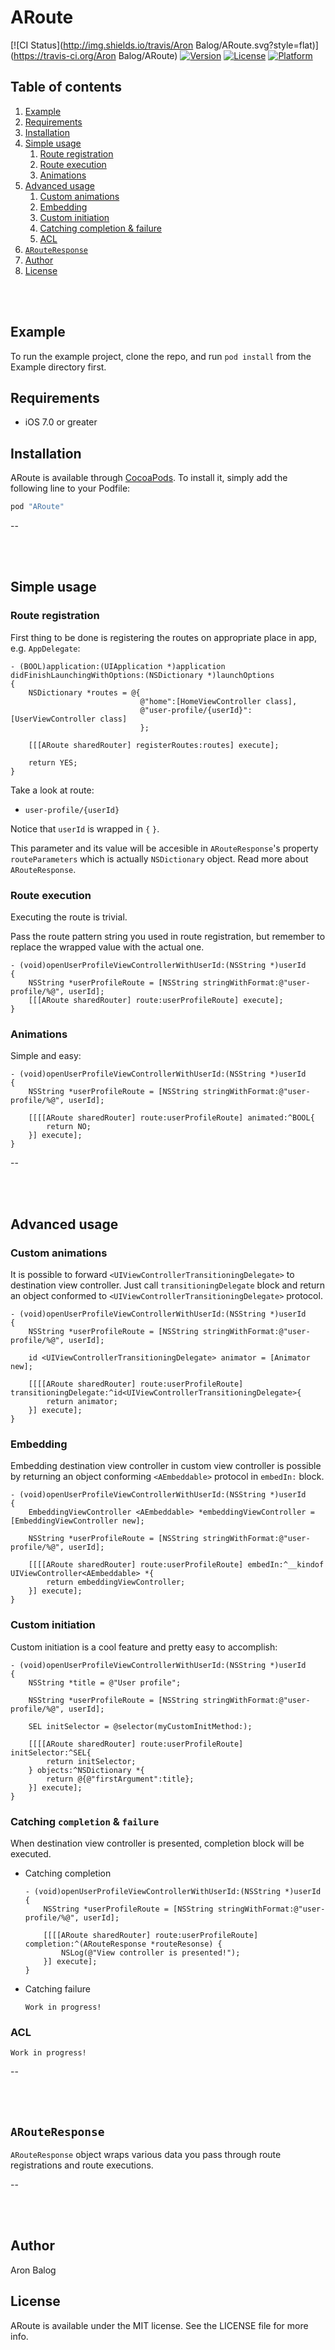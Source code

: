 # ARoute

[![CI Status](http://img.shields.io/travis/Aron Balog/ARoute.svg?style=flat)](https://travis-ci.org/Aron Balog/ARoute)
[![Version](https://img.shields.io/cocoapods/v/ARoute.svg?style=flat)](http://cocoapods.org/pods/ARoute)
[![License](https://img.shields.io/cocoapods/l/ARoute.svg?style=flat)](http://cocoapods.org/pods/ARoute)
[![Platform](https://img.shields.io/cocoapods/p/ARoute.svg?style=flat)](http://cocoapods.org/pods/ARoute)

## Table of contents

1. [Example](#example)
2. [Requirements](#requirements)
3. [Installation](#installation)
4. [Simple usage](#simple-usage)
	1. [Route registration](#route-registration)
	2. [Route execution](#route-execution)
	2. [Animations](#animations)
5. [Advanced usage](#advanced-usage)
	1. [Custom animations](#custom-animations)
	2. [Embedding](#embedding)
	3. [Custom initiation](#custom-initiation)
	4. [Catching completion & failure](#catching-completion-failure) 
	5. [ACL](#acl)
6. [`ARouteResponse`](#ARouteResponse)
7. [Author](#author)
8. [License](#license)

<br><br>

## <a name="example"></a> Example

To run the example project, clone the repo, and run `pod install` from the Example directory first.

## <a name="requirements"></a> Requirements

- iOS 7.0 or greater

## <a name="installation"></a> Installation

ARoute is available through [CocoaPods](http://cocoapods.org). To install
it, simply add the following line to your Podfile:

```ruby
pod "ARoute"
```

--

<br><br>
## <a name="simple-usage"></a> Simple usage

### <a name="route-registration"></a> Route registration

First thing to be done is registering the routes on appropriate place in app, e.g. `AppDelegate`:

```
- (BOOL)application:(UIApplication *)application didFinishLaunchingWithOptions:(NSDictionary *)launchOptions
{
    NSDictionary *routes = @{
                             @"home":[HomeViewController class],
                             @"user-profile/{userId}": [UserViewController class]
                             };
    
    [[[ARoute sharedRouter] registerRoutes:routes] execute];
    
    return YES;
}

```

Take a look at route:

- `user-profile/{userId}`

Notice that `userId` is wrapped in `{` `}`.

This parameter and its value will be accesible in `ARouteResponse`'s property `routeParameters` which is actually `NSDictionary` object. Read more about `ARouteResponse`.

### <a name="route-execution"></a> Route execution

Executing the route is trivial.

Pass the route pattern string you used in route registration, but remember to replace the wrapped value with the actual one.

```
- (void)openUserProfileViewControllerWithUserId:(NSString *)userId
{
	NSString *userProfileRoute = [NSString stringWithFormat:@"user-profile/%@", userId];
	[[[ARoute sharedRouter] route:userProfileRoute] execute];
}
```

### <a name="animations"></a> Animations

Simple and easy:

```
- (void)openUserProfileViewControllerWithUserId:(NSString *)userId
{
	NSString *userProfileRoute = [NSString stringWithFormat:@"user-profile/%@", userId];

	[[[[ARoute sharedRouter] route:userProfileRoute] animated:^BOOL{
        return NO;
    }] execute];
}
```

--

<br><br>
## <a name="advanced-usage"></a> Advanced usage
### <a name="custom-animations"></a> Custom animations

It is possible to forward `<UIViewControllerTransitioningDelegate>` to destination view controller. Just call `transitioningDelegate` block and return an object conformed to `<UIViewControllerTransitioningDelegate>` protocol.

```
- (void)openUserProfileViewControllerWithUserId:(NSString *)userId
{
 	NSString *userProfileRoute = [NSString stringWithFormat:@"user-profile/%@", userId];

	id <UIViewControllerTransitioningDelegate> animator = [Animator new];

	[[[[ARoute sharedRouter] route:userProfileRoute] transitioningDelegate:^id<UIViewControllerTransitioningDelegate>{
        return animator;
    }] execute];
}
```

### <a name="embedding"></a> Embedding

Embedding destination view controller in custom view controller is possible by returning an object conforming `<AEmbeddable>` protocol in `embedIn:` block.

```
- (void)openUserProfileViewControllerWithUserId:(NSString *)userId
{
    EmbeddingViewController <AEmbeddable> *embeddingViewController = [EmbeddingViewController new];

    NSString *userProfileRoute = [NSString stringWithFormat:@"user-profile/%@", userId];
    
    [[[[ARoute sharedRouter] route:userProfileRoute] embedIn:^__kindof UIViewController<AEmbeddable> *{
        return embeddingViewController;
    }] execute];
}
```

### <a name="custom-initiation"></a> Custom initiation

Custom initiation is a cool feature and pretty easy to accomplish:

```
- (void)openUserProfileViewControllerWithUserId:(NSString *)userId
{
    NSString *title = @"User profile";

    NSString *userProfileRoute = [NSString stringWithFormat:@"user-profile/%@", userId];
    
    SEL initSelector = @selector(myCustomInitMethod:);
    
    [[[[ARoute sharedRouter] route:userProfileRoute] initSelector:^SEL{
        return initSelector;
    } objects:^NSDictionary *{
        return @{@"firstArgument":title};
    }] execute];
}
```

### <a name="catching-completion-failure"></a> Catching `completion` & `failure`

When destination view controller is presented, completion block will be executed.

- Catching completion

	```
	- (void)openUserProfileViewControllerWithUserId:(NSString *)userId
	{
	    NSString *userProfileRoute = [NSString stringWithFormat:@"user-profile/%@", userId];
	    
	    [[[[ARoute sharedRouter] route:userProfileRoute] completion:^(ARouteResponse *routeResonse) {
	        NSLog(@"View controller is presented!");
	    }] execute];
	}
	```
- Catching failure

	```
	Work in progress!
	```

### <a name="acl"></a> ACL
```
Work in progress!
```

--

<br><br>
## <a name="ARouteResponse"></a> `ARouteResponse`

`ARouteResponse` object wraps various data you pass through route registrations and route executions.

--

<br><br>
## <a name="author"></a> Author

Aron Balog

## <a name="license"></a> License

ARoute is available under the MIT license. See the LICENSE file for more info.
